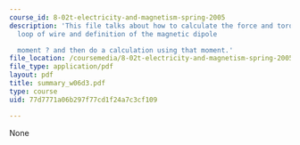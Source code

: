 ```yaml
---
course_id: 8-02t-electricity-and-magnetism-spring-2005
description: 'This file talks about how to calculate the force and torque on a rectangular
  loop of wire and definition of the magnetic dipole

  moment ? and then do a calculation using that moment.'
file_location: /coursemedia/8-02t-electricity-and-magnetism-spring-2005/77d7771a06b297f77cd1f24a7c3cf109_summary_w06d3.pdf
file_type: application/pdf
layout: pdf
title: summary_w06d3.pdf
type: course
uid: 77d7771a06b297f77cd1f24a7c3cf109

---
```

None